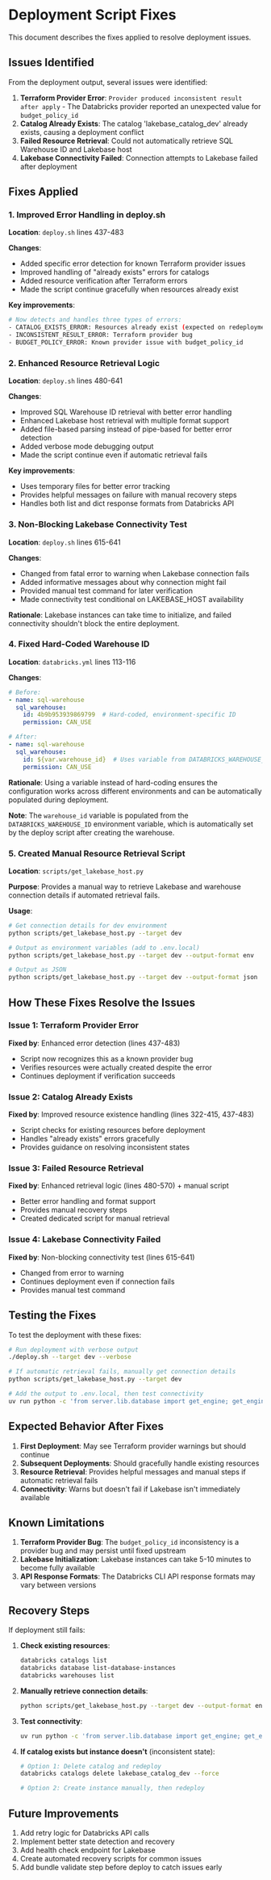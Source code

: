 # Deployment Script Fixes

This document describes the fixes applied to resolve deployment issues.

## Issues Identified

From the deployment output, several issues were identified:

1. **Terraform Provider Error**: `Provider produced inconsistent result after apply` - The Databricks provider reported an unexpected value for `budget_policy_id`
2. **Catalog Already Exists**: The catalog 'lakebase_catalog_dev' already exists, causing a deployment conflict
3. **Failed Resource Retrieval**: Could not automatically retrieve SQL Warehouse ID and Lakebase host
4. **Lakebase Connectivity Failed**: Connection attempts to Lakebase failed after deployment

## Fixes Applied

### 1. Improved Error Handling in deploy.sh

**Location**: `deploy.sh` lines 437-483

**Changes**:
- Added specific error detection for known Terraform provider issues
- Improved handling of "already exists" errors for catalogs
- Added resource verification after Terraform errors
- Made the script continue gracefully when resources already exist

**Key improvements**:
```bash
# Now detects and handles three types of errors:
- CATALOG_EXISTS_ERROR: Resources already exist (expected on redeployment)
- INCONSISTENT_RESULT_ERROR: Terraform provider bug
- BUDGET_POLICY_ERROR: Known provider issue with budget_policy_id
```

### 2. Enhanced Resource Retrieval Logic

**Location**: `deploy.sh` lines 480-641

**Changes**:
- Improved SQL Warehouse ID retrieval with better error handling
- Enhanced Lakebase host retrieval with multiple format support
- Added file-based parsing instead of pipe-based for better error detection
- Added verbose mode debugging output
- Made the script continue even if automatic retrieval fails

**Key improvements**:
- Uses temporary files for better error tracking
- Provides helpful messages on failure with manual recovery steps
- Handles both list and dict response formats from Databricks API

### 3. Non-Blocking Lakebase Connectivity Test

**Location**: `deploy.sh` lines 615-641

**Changes**:
- Changed from fatal error to warning when Lakebase connection fails
- Added informative messages about why connection might fail
- Provided manual test command for later verification
- Made connectivity test conditional on LAKEBASE_HOST availability

**Rationale**: Lakebase instances can take time to initialize, and failed connectivity shouldn't block the entire deployment.

### 4. Fixed Hard-Coded Warehouse ID

**Location**: `databricks.yml` lines 113-116

**Changes**:
```yaml
# Before:
- name: sql-warehouse
  sql_warehouse:
    id: 4b9b953939869799  # Hard-coded, environment-specific ID
    permission: CAN_USE

# After:
- name: sql-warehouse
  sql_warehouse:
    id: ${var.warehouse_id}  # Uses variable from DATABRICKS_WAREHOUSE_ID
    permission: CAN_USE
```

**Rationale**: Using a variable instead of hard-coding ensures the configuration works across different environments and can be automatically populated during deployment.

**Note**: The `warehouse_id` variable is populated from the `DATABRICKS_WAREHOUSE_ID` environment variable, which is automatically set by the deploy script after creating the warehouse.

### 5. Created Manual Resource Retrieval Script

**Location**: `scripts/get_lakebase_host.py`

**Purpose**: Provides a manual way to retrieve Lakebase and warehouse connection details if automated retrieval fails.

**Usage**:
```bash
# Get connection details for dev environment
python scripts/get_lakebase_host.py --target dev

# Output as environment variables (add to .env.local)
python scripts/get_lakebase_host.py --target dev --output-format env

# Output as JSON
python scripts/get_lakebase_host.py --target dev --output-format json
```

## How These Fixes Resolve the Issues

### Issue 1: Terraform Provider Error
**Fixed by**: Enhanced error detection (lines 437-483)
- Script now recognizes this as a known provider bug
- Verifies resources were actually created despite the error
- Continues deployment if verification succeeds

### Issue 2: Catalog Already Exists
**Fixed by**: Improved resource existence handling (lines 322-415, 437-483)
- Script checks for existing resources before deployment
- Handles "already exists" errors gracefully
- Provides guidance on resolving inconsistent states

### Issue 3: Failed Resource Retrieval
**Fixed by**: Enhanced retrieval logic (lines 480-570) + manual script
- Better error handling and format support
- Provides manual recovery steps
- Created dedicated script for manual retrieval

### Issue 4: Lakebase Connectivity Failed
**Fixed by**: Non-blocking connectivity test (lines 615-641)
- Changed from error to warning
- Continues deployment even if connection fails
- Provides manual test command

## Testing the Fixes

To test the deployment with these fixes:

```bash
# Run deployment with verbose output
./deploy.sh --target dev --verbose

# If automatic retrieval fails, manually get connection details
python scripts/get_lakebase_host.py --target dev

# Add the output to .env.local, then test connectivity
uv run python -c 'from server.lib.database import get_engine; get_engine().connect()'
```

## Expected Behavior After Fixes

1. **First Deployment**: May see Terraform provider warnings but should continue
2. **Subsequent Deployments**: Should gracefully handle existing resources
3. **Resource Retrieval**: Provides helpful messages and manual steps if automatic retrieval fails
4. **Connectivity**: Warns but doesn't fail if Lakebase isn't immediately available

## Known Limitations

1. **Terraform Provider Bug**: The `budget_policy_id` inconsistency is a provider bug and may persist until fixed upstream
2. **Lakebase Initialization**: Lakebase instances can take 5-10 minutes to become fully available
3. **API Response Formats**: The Databricks CLI API response formats may vary between versions

## Recovery Steps

If deployment still fails:

1. **Check existing resources**:
   ```bash
   databricks catalogs list
   databricks database list-database-instances
   databricks warehouses list
   ```

2. **Manually retrieve connection details**:
   ```bash
   python scripts/get_lakebase_host.py --target dev --output-format env >> .env.local
   ```

3. **Test connectivity**:
   ```bash
   uv run python -c 'from server.lib.database import get_engine; get_engine().connect()'
   ```

4. **If catalog exists but instance doesn't** (inconsistent state):
   ```bash
   # Option 1: Delete catalog and redeploy
   databricks catalogs delete lakebase_catalog_dev --force
   
   # Option 2: Create instance manually, then redeploy
   ```

## Future Improvements

1. Add retry logic for Databricks API calls
2. Implement better state detection and recovery
3. Add health check endpoint for Lakebase
4. Create automated recovery scripts for common issues
5. Add bundle validate step before deploy to catch issues early

